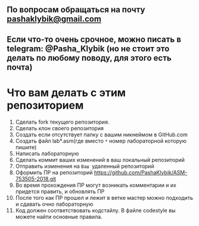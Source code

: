## По вопросам обращаться на почту pashaklybik@gmail.com
## Если что-то очень срочное, можно писать в telegram: @Pasha_Klybik (но не стоит это делать по любому поводу, для этого есть почта)

# Что вам делать с этим репозиторием

1. Сделать fork текущего репозитория.
2. Сделать клон своего репозитория
3. Создать если отсутствует папку с вашим никнеймом в GitHub.com
4. Создать файл lab*.asm(где вместо `*` номер лабораторной которую пишите)
5. Написать лабораторную
6. Сделать коммит ваших изменений в ваш локальный репозиторий
7. Отправить изменения на `Ваш `удаленный репозиторий
8. Оформить ПР на репозиторий https://github.com/PashaKlybik/ASM-753505-2018.git
9. Во время прохождения ПР могут возникать комментарии и их придется править, и обновлять ПР
10. После того как ПР прошел и лежит в ветке мастер можно подходить и сдавать очно лабораторную
11. Код должен соответствовать кодстайлу. В файле codestyle вы можете найти основные правила.
